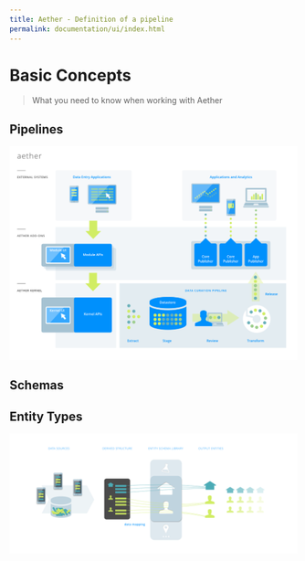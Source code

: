 ```yaml
---
title: Aether - Definition of a pipeline
permalink: documentation/ui/index.html
---
```



# Basic Concepts

> What you need to know when working with Aether



## Pipelines

![PIPELINE entity types](../../images/data-curation-pipeline.png)

## Schemas

## Entity Types

![PIPELINE entity types](../../images/PHASE_1.png)